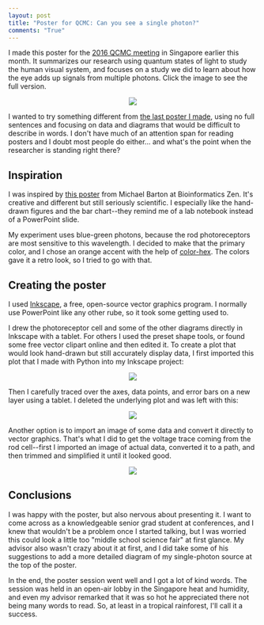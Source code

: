 ```yaml
---
layout: post
title: "Poster for QCMC: Can you see a single photon?"
comments: "True"
---
```


I made this poster for the <a href="https://qcmc.quantumlah.org/">2016 QCMC meeting</a> in Singapore earlier this month. It summarizes our research using quantum states of light to study the human visual system, and focuses on a study we did to learn about how the eye adds up signals from multiple photons. Click the image to see the full version.

<center><div class="thumbnail"><a href="{{ site.baseurl }}/public/pdf/qcmc2016.pdf"><img src="{{ site.baseurl }}/public/img/qcmc.png" class="thumbnail"></a>
</div>
</center>

I wanted to try something different from <a href="{{ site.baseurl }}/public/pdf/cqoqim2013.pdf">the last poster I made</a>, using no full sentences and focusing on data and diagrams that would be difficult to describe in words. I don't have much of an attention span for reading posters and I doubt most people do either... and what's the point when the researcher is standing right there? 

## Inspiration

I was inspired by <a href="http://www.bioinformaticszen.com/post/genotype-from-phenotype/">this poster</a> from Michael Barton at Bioinformatics Zen. It's creative and different but still seriously scientific. I especially like the hand-drawn figures and the bar chart--they remind me of a lab notebook instead of a PowerPoint slide.

My experiment uses blue-green photons, because the rod photoreceptors are most sensitive to this wavelength. I decided to make that the primary color, and I chose an orange accent with the help of <a href="http://www.color-hex.com/color/11bf9c">color-hex</a>. The colors gave it a retro look, so I tried to go with that.

## Creating the poster

I used <a href="https://inkscape.org/">Inkscape</a>, a free, open-source vector graphics program. I normally use PowerPoint like any other rube, so it took some getting used to.

I drew the photoreceptor cell and some of the other diagrams directly in Inkscape with a tablet. For others I used the preset shape tools, or found some free vector clipart online and then edited it. To create a plot that would look hand-drawn but still accurately display data, I first imported this plot that I made with Python into my Inkscape project:

<center><div class="thumbnail"><img src="{{ site.baseurl }}/public/img/plot_integration_all_volunteers.png" class="thumbnail">
</div>
</center>

Then I carefully traced over the axes, data points, and error bars on a new layer using a tablet. I deleted the underlying plot and was left with this:

<center><div class="thumbnail"><img src="{{ site.baseurl }}/public/img/plot.png" class="thumbnail">
</div>
</center>

Another option is to import an image of some data and convert it directly to vector graphics. That's what I did to get the voltage trace coming from the rod cell--first I imported an image of actual data, converted it to a path, and then trimmed and simplified it until it looked good.

<center><div class="thumbnail"><img src="{{ site.baseurl }}/public/img/rod-cell.png" class="thumbnail">
</div>
</center>

## Conclusions

I was happy with the poster, but also nervous about presenting it. I want to come across as a knowledgeable senior grad student at conferences, and I knew that wouldn't be a problem once I started talking, but I was worried this could look a little too "middle school science fair" at first glance. My advisor also wasn't crazy about it at first, and I did take some of his suggestions to add a more detailed diagram of my single-photon source at the top of the poster.

In the end, the poster session went well and I got a lot of kind words. The session was held in an open-air lobby in the Singapore heat and humidity, and even my advisor remarked that it was so hot he appreciated there not being many words to read. So, at least in a tropical rainforest, I'll call it a success.